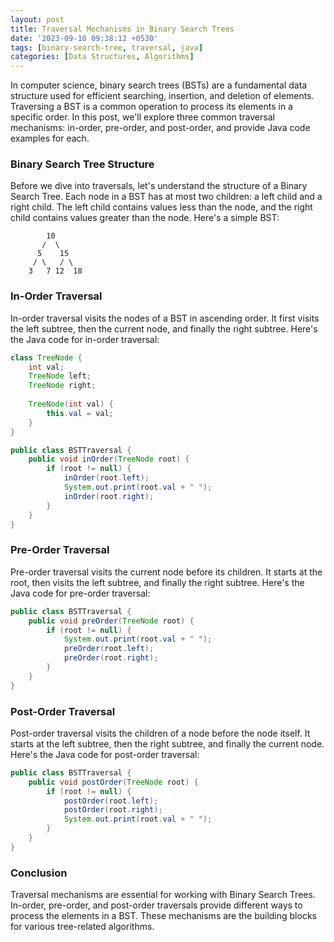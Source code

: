 ```yaml
---
layout: post
title: Traversal Mechanisms in Binary Search Trees
date: '2023-09-10 09:38:12 +0530'
tags: [binary-search-tree, traversal, java]
categories: [Data Structures, Algorithms]
---
```


In computer science, binary search trees (BSTs) are a fundamental data structure used for efficient searching, insertion, and deletion of elements. Traversing a BST is a common operation to process its elements in a specific order. In this post, we'll explore three common traversal mechanisms: in-order, pre-order, and post-order, and provide Java code examples for each.

### Binary Search Tree Structure

Before we dive into traversals, let's understand the structure of a Binary Search Tree. Each node in a BST has at most two children: a left child and a right child. The left child contains values less than the node, and the right child contains values greater than the node. Here's a simple BST:

```plaintext
        10
       /  \
      5    15
     / \   / \
    3   7 12  18
```

### In-Order Traversal

In-order traversal visits the nodes of a BST in ascending order. It first visits the left subtree, then the current node, and finally the right subtree. Here's the Java code for in-order traversal:

```java
class TreeNode {
    int val;
    TreeNode left;
    TreeNode right;
    
    TreeNode(int val) {
        this.val = val;
    }
}

public class BSTTraversal {
    public void inOrder(TreeNode root) {
        if (root != null) {
            inOrder(root.left);
            System.out.print(root.val + " ");
            inOrder(root.right);
        }
    }
}
```

### Pre-Order Traversal

Pre-order traversal visits the current node before its children. It starts at the root, then visits the left subtree, and finally the right subtree. Here's the Java code for pre-order traversal:

```java
public class BSTTraversal {
    public void preOrder(TreeNode root) {
        if (root != null) {
            System.out.print(root.val + " ");
            preOrder(root.left);
            preOrder(root.right);
        }
    }
}
```

### Post-Order Traversal

Post-order traversal visits the children of a node before the node itself. It starts at the left subtree, then the right subtree, and finally the current node. Here's the Java code for post-order traversal:

```java
public class BSTTraversal {
    public void postOrder(TreeNode root) {
        if (root != null) {
            postOrder(root.left);
            postOrder(root.right);
            System.out.print(root.val + " ");
        }
    }
}
```

### Conclusion

Traversal mechanisms are essential for working with Binary Search Trees. In-order, pre-order, and post-order traversals provide different ways to process the elements in a BST. These mechanisms are the building blocks for various tree-related algorithms.
